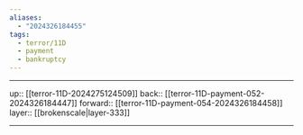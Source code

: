 ```yaml
---
aliases:
  - "2024326184455"
tags:
  - terror/11D
  - payment
  - bankruptcy
---
```




***

up:: [[terror-11D-2024275124509]]
back:: [[terror-11D-payment-052-2024326184447]]
forward:: [[terror-11D-payment-054-2024326184458]]
layer:: [[brokenscale|layer-333]]

***
